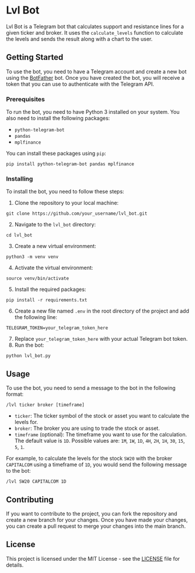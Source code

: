 # Lvl Bot

Lvl Bot is a Telegram bot that calculates support and resistance lines for a given ticker and broker. It uses the `calculate_levels` function to calculate the levels and sends the result along with a chart to the user.

## Getting Started

To use the bot, you need to have a Telegram account and create a new bot using the [BotFather](https://core.telegram.org/bots#6-botfather) bot. Once you have created the bot, you will receive a token that you can use to authenticate with the Telegram API.

### Prerequisites

To run the bot, you need to have Python 3 installed on your system. You also need to install the following packages:

- `python-telegram-bot`
- `pandas`
- `mplfinance`

You can install these packages using `pip`:

```
pip install python-telegram-bot pandas mplfinance
```

### Installing

To install the bot, you need to follow these steps:

1. Clone the repository to your local machine:
```
git clone https://github.com/your_username/lvl_bot.git
```
2. Navigate to the `lvl_bot` directory:
```
cd lvl_bot
```
3. Create a new virtual environment:
```
python3 -m venv venv
```
4. Activate the virtual environment:
```
source venv/bin/activate
```
5. Install the required packages:
```
pip install -r requirements.txt
```
6. Create a new file named `.env` in the root directory of the project and add the following line:
```
TELEGRAM_TOKEN=your_telegram_token_here
```
7. Replace `your_telegram_token_here` with your actual Telegram bot token.
8. Run the bot:
```
python lvl_bot.py
```

## Usage

To use the bot, you need to send a message to the bot in the following format:

```
/lvl ticker broker [timeframe]
```

- `ticker`: The ticker symbol of the stock or asset you want to calculate the levels for.
- `broker`: The broker you are using to trade the stock or asset.
- `timeframe` (optional): The timeframe you want to use for the calculation. The default value is `1D`. Possible values are: `1M`, `1W`, `1D`, `4H`, `2H`, `1H`, `30`, `15`, `5`, `1`.

For example, to calculate the levels for the stock `SW20` with the broker `CAPITALCOM` using a timeframe of `1D`, you would send the following message to the bot:

```
/lvl SW20 CAPITALCOM 1D
```

## Contributing

If you want to contribute to the project, you can fork the repository and create a new branch for your changes. Once you have made your changes, you can create a pull request to merge your changes into the main branch.

## License

This project is licensed under the MIT License - see the [LICENSE](LICENSE) file for details.